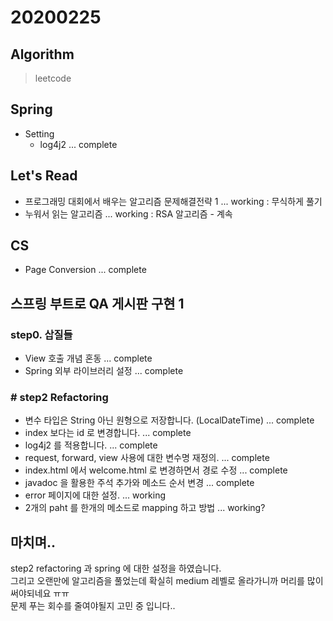 # 20200225

## Algorithm
> leetcode

## Spring
- Setting 
    - log4j2 ... complete

## Let's Read 
- 프로그래밍 대회에서 배우는 알고리즘 문제해결전략 1 ... working : 무식하게 풀기
- 누워서 읽는 알고리즘 ... working : RSA 알고리즘 - 계속

## CS
- Page Conversion ... complete

## 스프링 부트로 QA 게시판 구현 1
  
### step0. 삽질들
- View 호출 개념 혼동 ... complete
- Spring 외부 라이브러리 설정 ... complete

### # step2 Refactoring
- 변수 타입은 String 아닌 원형으로 저장합니다. (LocalDateTime) ... complete
- index 보다는 id 로 변경합니다. ... complete
- log4j2 를 적용합니다. ... complete
- request, forward, view 사용에 대한 변수명 재정의. ... complete 
- index.html 에서 welcome.html 로 변경하면서 경로 수정 ... complete
- javadoc 을 활용한 주석 추가와 메소드 순서 변경 ... complete
- error 페이지에 대한 설정. ... working
- 2개의 paht 를 한개의 메소드로 mapping 하고 방법 ... working?

## 마치며.. 
step2 refactoring 과 spring 에 대한 설정을 하였습니다.  
그리고 오랜만에 알고리즘을 풀었는데 확실히 medium 레벨로 올라가니까 머리를 많이 써야되네요 ㅠㅠ  
문제 푸는 회수를 줄여야될지 고민 중 입니다.. 
